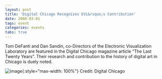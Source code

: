 ```yaml
---
layout: post
title: 'Digital Chicago Recognizes EVL&rsquo;s Contribution'
date: 2000-03-01
tags: event
categories: events
tabs: true
---
```


Tom DeFanti and Dan Sandin, co-Directors of the Electronic Visualization Laboratory are featured in the Digital Chicago magazine article &ldquo;The Last Twenty Years&rdquo;. Their research and contribution to the history of digital art in Chicago is duely noted.

![image](https://www.evl.uic.edu/output/originals/digichicago.gif-srcw.jpg){:style="max-width: 100%"}
Credit: Digital Chicago

